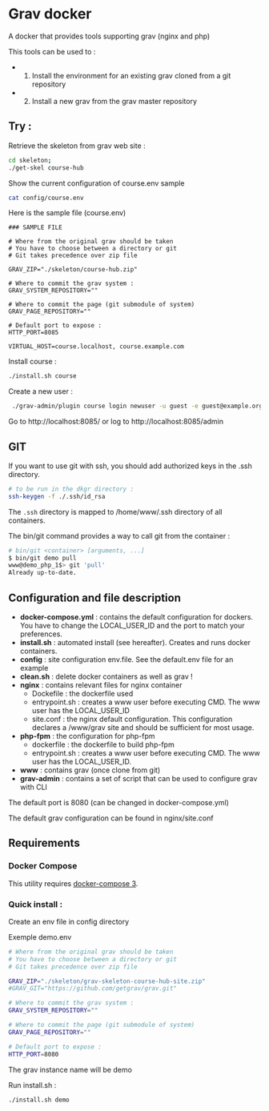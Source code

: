 # Grav docker
A docker that provides tools supporting grav (nginx and php)

This tools can be used to :
+ 1) Install the environment for an existing grav cloned from a git repository
+ 2) Install a new grav from the grav master repository

## Try :

Retrieve the skeleton from grav web site :
```bash
cd skeleton;
./get-skel course-hub
```

Show the current configuration of course.env sample
```bash
cat config/course.env
```

Here is the sample file (course.env)
```markup
### SAMPLE FILE

# Where from the original grav should be taken
# You have to choose between a directory or git
# Git takes precedence over zip file

GRAV_ZIP="./skeleton/course-hub.zip"

# Where to commit the grav system :
GRAV_SYSTEM_REPOSITORY=""

# Where to commit the page (git submodule of system)
GRAV_PAGE_REPOSITORY=""

# Default port to expose :
HTTP_PORT=8085

VIRTUAL_HOST=course.localhost, course.example.com
```

Install course :

```bash
./install.sh course
```

Create a new user :

```bash
 ./grav-admin/plugin course login newuser -u guest -e guest@example.org -P b -N "Guest" -p 'Passw0rd'
 ```

Go to http://localhost:8085/ or log to http://localhost:8085/admin

## GIT

If you want to use git with ssh, you should add authorized keys in the .ssh directory.

```bash
# to be run in the dkgr directory :
ssh-keygen -f ./.ssh/id_rsa
```

The `.ssh` directory is mapped to /home/www/.ssh directory of all containers.

The bin/git command provides a way to call git from the container :

```bash
# bin/git <container> [arguments, ...]
$ bin/git demo pull
www@demo_php_1$> git 'pull'
Already up-to-date.
```



## Configuration and file description

+ **docker-compose.yml** : contains the default configuration for dockers. You have to change the LOCAL_USER_ID and the port to match your preferences.
+ **install.sh** : automated install (see hereafter). Creates and runs docker containers.
+ **config** : site configuration env.file. See the default.env file for an example
+ **clean.sh** : delete docker containers as well as grav !
+ **nginx** : contains relevant files for nginx container
    + Dockefile : the dockerfile used
    + entrypoint.sh : creates a www user before executing CMD. The www user has the LOCAL_USER_ID
    + site.conf : the nginx default configuration. This configuration declares a /www/grav site and should be sufficient for most usage.
+ **php-fpm** : the configuration for php-fpm
    + dockerfile : the dockerfile to build php-fpm
    + entrypoint.sh : creates a www user before executing CMD. The www user has the LOCAL_USER_ID.
+ **www** : contains grav (once clone from git)
+ **grav-admin** : contains a set of script that can be used to configure grav with CLI

The default port is 8080 (can be changed in docker-compose.yml)

The default grav configuration can be found in nginx/site.conf




## Requirements
### Docker Compose
This utility requires [docker-compose 3](https://docs.docker.com/compose/install/).


### Quick install :

Create an env file in config directory

Exemple demo.env
```bash
# Where from the original grav should be taken
# You have to choose between a directory or git
# Git takes precedence over zip file

GRAV_ZIP="./skeleton/grav-skeleton-course-hub-site.zip"
#GRAV_GIT="https://github.com/getgrav/grav.git"

# Where to commit the grav system :
GRAV_SYSTEM_REPOSITORY=""

# Where to commit the page (git submodule of system)
GRAV_PAGE_REPOSITORY=""

# Default port to expose :
HTTP_PORT=8080
```

The grav instance name will be demo

Run install.sh :
```bash
./install.sh demo
```
